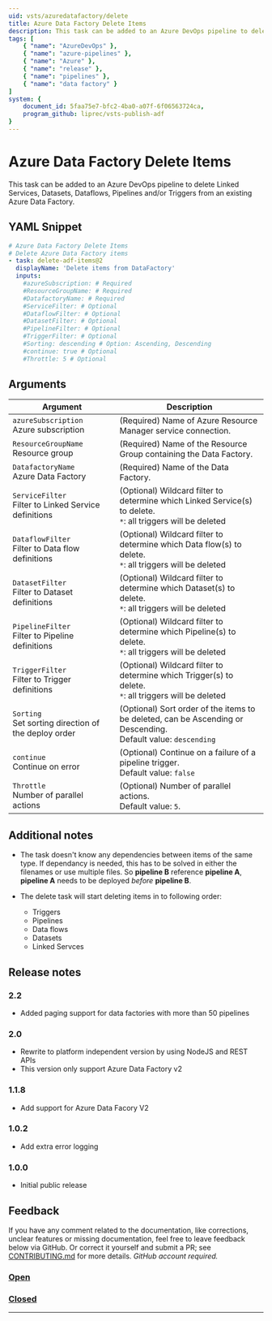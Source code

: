 ```yaml
---
uid: vsts/azuredatafactory/delete
title: Azure Data Factory Delete Items
description: This task can be added to an Azure DevOps pipeline to delete Linked Services, Datasets, Dataflows, Pipelines and/or Triggers from an existing Azure Data Factory.
tags: [
    { "name": "AzureDevOps" },
    { "name": "azure-pipelines" },
    { "name": "Azure" },
    { "name": "release" },
    { "name": "pipelines" },
    { "name": "data factory" }
]
system: {
    document_id: 5faa75e7-bfc2-4ba0-a07f-6f06563724ca,
    program_github: liprec/vsts-publish-adf
}
---
```


# Azure Data Factory Delete Items

This task can be added to an Azure DevOps pipeline to delete Linked Services, Datasets, Dataflows, Pipelines and/or Triggers from an existing Azure Data Factory.

## YAML Snippet

```yaml
# Azure Data Factory Delete Items
# Delete Azure Data Factory items
- task: delete-adf-items@2
  displayName: 'Delete items from DataFactory'
  inputs:
    #azureSubscription: # Required
    #ResourceGroupName: # Required
    #DatafactoryName: # Required
    #ServiceFilter: # Optional
    #DataflowFilter: # Optional
    #DatasetFilter: # Optional
    #PipelineFilter: # Optional
    #TriggerFilter: # Optional
    #Sorting: descending # Option: Ascending, Descending
    #continue: true # Optional
    #Throttle: 5 # Optional
```

## Arguments

| Argument | Description |
|----------|-------------|
| `azureSubscription`<br>Azure subscription | (Required) Name of Azure Resource Manager service connection.|
| `ResourceGroupName`<br>Resource group | (Required) Name of the Resource Group containing the Data Factory.|
| `DatafactoryName`<br>Azure Data Factory | (Required) Name of the Data Factory.|
| `ServiceFilter`<br>Filter to Linked Service definitions | (Optional) Wildcard filter to determine which Linked Service(s) to delete.<br>`*`: all triggers will be deleted|
| `DataflowFilter`<br>Filter to Data flow definitions | (Optional) Wildcard filter to determine which Data flow(s) to delete.<br>`*`: all triggers will be deleted|
| `DatasetFilter`<br>Filter to Dataset definitions | (Optional) Wildcard filter to determine which Dataset(s) to delete.<br>`*`: all triggers will be deleted|
| `PipelineFilter`<br>Filter to Pipeline definitions | (Optional) Wildcard filter to determine which Pipeline(s) to delete.<br>`*`: all triggers will be deleted|
| `TriggerFilter`<br>Filter to Trigger definitions | (Optional) Wildcard filter to determine which Trigger(s) to delete.<br>`*`: all triggers will be deleted|
| `Sorting`<br>Set sorting direction of the deploy order | (Optional) Sort order of the items to be deleted, can be Ascending or Descending.<br>Default value: `descending`|
| `continue`<br>Continue on error | (Optional) Continue on a failure of a pipeline trigger.<br>Default value: `false`|
| `Throttle`<br> Number of parallel actions| (Optional) Number of parallel actions.<br>Default value: `5`.|

## Additional notes

- The task doesn't know any dependencies between items of the same type. If dependancy is needed, this has to be solved in either the filenames or use multiple files. So **pipeline B** reference **pipeline A**, **pipeline A** needs to be deployed *before* **pipeline B**.

- The delete task will start deleting items in to following order:
    - Triggers
    - Pipelines
    - Data flows
    - Datasets
    - Linked Servces

## Release notes

### 2.2

- Added paging support for data factories with more than 50 pipelines

### 2.0

- Rewrite to platform independent version by using NodeJS and REST APIs
- This version only support Azure Data Factory v2

### 1.1.8

- Add support for Azure Data Facory V2

### 1.0.2

- Add extra error logging

### 1.0.0

- Initial public release

## Feedback

If you have any comment related to the documentation, like corrections, unclear features or missing documentation, feel free to leave feedback below via GitHub. Or correct it yourself and submit a PR; see [CONTRIBUTING.md](https://github.com/liprec/azurebi-docs/blob/master/.github/CONTRIBUTING.md) for more details.
*GitHub account required.*

### [**Open**](#tab/docs-open)

### [**Closed**](#tab/docs-closed)

***
